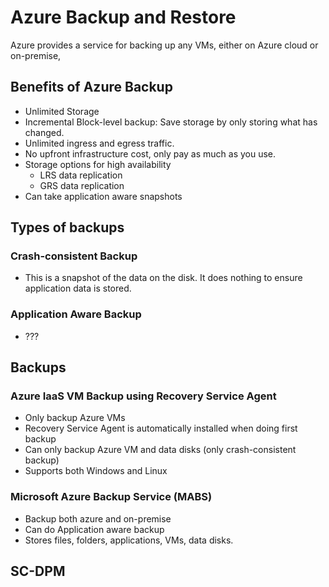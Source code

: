 # Azure Backup and Restore

Azure provides a service for backing up any VMs, either on Azure cloud or on-premise, 

## Benefits of Azure Backup

- Unlimited Storage
- Incremental Block-level backup: Save storage by only storing what has changed.
- Unlimited ingress and egress traffic.
- No upfront infrastructure cost, only pay as much as you use.
- Storage options for high availability
    - LRS data replication
    - GRS data replication
- Can take application aware snapshots

## Types of backups

### Crash-consistent Backup
- This is a snapshot of the data on the disk. It does nothing to ensure application data is stored.
### Application Aware Backup
- ???

## Backups

### Azure IaaS VM Backup using Recovery Service Agent

- Only backup Azure VMs
- Recovery Service Agent is automatically installed when doing first backup
- Can only backup Azure VM and data disks (only crash-consistent backup)
- Supports both Windows and Linux

### Microsoft Azure Backup Service (MABS)

- Backup both azure and on-premise
- Can do Application aware backup
- Stores files, folders, applications, VMs, data disks.

## SC-DPM
